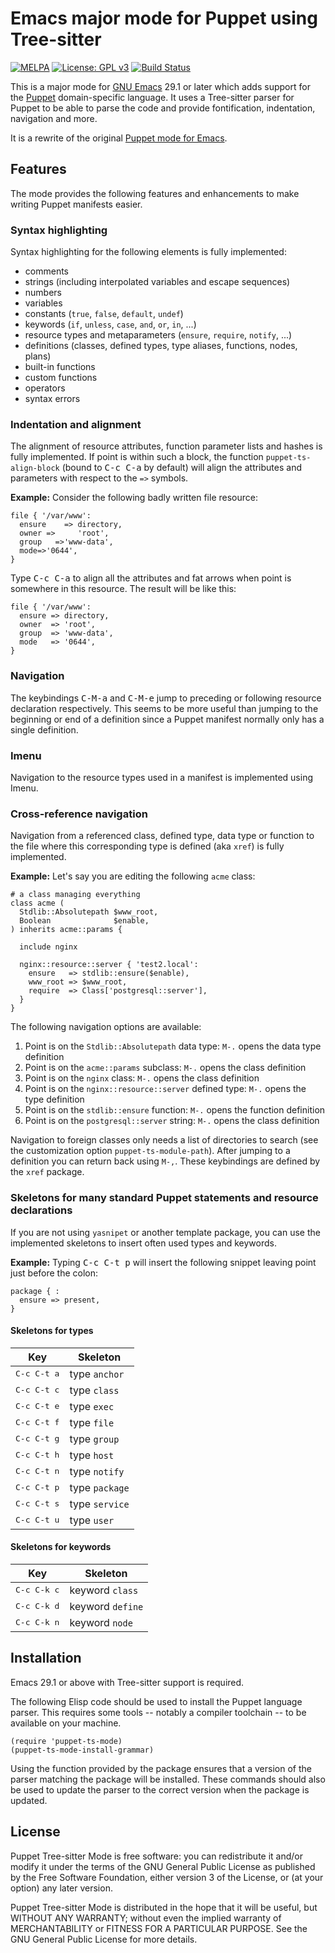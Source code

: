 # Emacs major mode for Puppet using Tree-sitter

[![MELPA](https://melpa.org/packages/puppet-ts-mode-badge.svg)](https://melpa.org/#/puppet-ts-mode)
[![License: GPL v3](https://img.shields.io/badge/License-GPLv3-blue.svg)](https://www.gnu.org/licenses/gpl-3.0)
[![Build Status](https://github.com/smoeding/puppet-ts-mode/actions/workflows/CI.yaml/badge.svg)](https://github.com/smoeding/puppet-ts-mode/actions/workflows/CI.yaml)

This is a major mode for [GNU Emacs](https://www.gnu.org/software/emacs/) 29.1 or later which adds support for the [Puppet](https://www.puppet.com) domain-specific language. It uses a Tree-sitter parser for Puppet to be able to parse the code and provide fontification, indentation, navigation and more.

It is a rewrite of the original [Puppet mode for Emacs](https://github.com/voxpupuli/puppet-mode).

## Features

The mode provides the following features and enhancements to make writing Puppet manifests easier.

### Syntax highlighting

Syntax highlighting for the following elements is fully implemented:

- comments
- strings (including interpolated variables and escape sequences)
- numbers
- variables
- constants (`true`, `false`, `default`, `undef`)
- keywords (`if`, `unless`, `case`, `and`, `or`, `in`, ...)
- resource types and metaparameters (`ensure`, `require`, `notify`, ...)
- definitions (classes, defined types, type aliases, functions, nodes, plans)
- built-in functions
- custom functions
- operators
- syntax errors

### Indentation and alignment

The alignment of resource attributes, function parameter lists and hashes is fully implemented. If point is within such a block, the function `puppet-ts-align-block` (bound to <kbd>C-c C-a</kbd> by default) will align the attributes and parameters with respect to the `=>` symbols.

**Example:** Consider the following badly written file resource:

``` puppet
file { '/var/www':
  ensure    => directory,
  owner =>     'root',
  group   =>'www-data',
  mode=>'0644',
}
```

Type <kbd>C-c C-a</kbd> to align all the attributes and fat arrows when point is somewhere in this resource. The result will be like this:

``` puppet
file { '/var/www':
  ensure => directory,
  owner  => 'root',
  group  => 'www-data',
  mode   => '0644',
}
```

### Navigation

The keybindings <kbd>C-M-a</kbd> and <kbd>C-M-e</kbd> jump to preceding or following resource declaration respectively. This seems to be more useful than jumping to the beginning or end of a definition since a Puppet manifest normally only has a single definition.

### Imenu

Navigation to the resource types used in a manifest is implemented using Imenu.

### Cross-reference navigation

Navigation from a referenced class, defined type, data type or function to the file where this corresponding type is defined (aka `xref`) is fully implemented.

**Example:** Let's say you are editing the following `acme` class:

``` puppet
# a class managing everything
class acme (
  Stdlib::Absolutepath $www_root,
  Boolean              $enable,
) inherits acme::params {

  include nginx

  nginx::resource::server { 'test2.local':
    ensure   => stdlib::ensure($enable),
    www_root => $www_root,
    require  => Class['postgresql::server'],
  }
}
```

The following navigation options are available:

1. Point is on the `Stdlib::Absolutepath` data type: `M-.` opens the data type definition
1. Point is on the `acme::params` subclass: `M-.` opens the class definition
1. Point is on the `nginx` class: `M-.` opens the class definition
1. Point is on the `nginx::resource::server` defined type: `M-.` opens the type definition
1. Point is on the `stdlib::ensure` function: `M-.` opens the function definition
1. Point is on the `postgresql::server` string: `M-.` opens the class definition

Navigation to foreign classes only needs a list of directories to search (see the customization option `puppet-ts-module-path`). After jumping to a definition you can return back using `M-,`. These keybindings are defined by the `xref` package.

### Skeletons for many standard Puppet statements and resource declarations

If you are not using `yasnipet` or another template package, you can use the implemented skeletons to insert often used types and keywords.

**Example:** Typing <kbd>C-c C-t p</kbd> will insert the following snippet leaving point just before the colon:

``` puppet
package { :
  ensure => present,
}
```

#### Skeletons for types

Key                  | Skeleton
---------------------|---------------
<kbd>C-c C-t a</kbd> | type `anchor`
<kbd>C-c C-t c</kbd> | type `class`
<kbd>C-c C-t e</kbd> | type `exec`
<kbd>C-c C-t f</kbd> | type `file`
<kbd>C-c C-t g</kbd> | type `group`
<kbd>C-c C-t h</kbd> | type `host`
<kbd>C-c C-t n</kbd> | type `notify`
<kbd>C-c C-t p</kbd> | type `package`
<kbd>C-c C-t s</kbd> | type `service`
<kbd>C-c C-t u</kbd> | type `user`

#### Skeletons for keywords

Key                  | Skeleton
---------------------|-------------------
<kbd>C-c C-k c</kbd> | keyword `class`
<kbd>C-c C-k d</kbd> | keyword `define`
<kbd>C-c C-k n</kbd> | keyword `node`

## Installation

Emacs 29.1 or above with Tree-sitter support is required.

The following Elisp code should be used to install the Puppet language parser.  This requires some tools -- notably a compiler toolchain -- to be available on your machine.

```elisp
(require 'puppet-ts-mode)
(puppet-ts-mode-install-grammar)
```

Using the function provided by the package ensures that a version of the parser matching the package will be installed. These commands should also be used to update the parser to the correct version when the package is updated.

## License

Puppet Tree-sitter Mode is free software: you can redistribute it and/or modify it under the terms of the GNU General Public License as published by the Free Software Foundation, either version 3 of the License, or (at your option) any later version.

Puppet Tree-sitter Mode is distributed in the hope that it will be useful, but WITHOUT ANY WARRANTY; without even the implied warranty of MERCHANTABILITY or FITNESS FOR A PARTICULAR PURPOSE.  See the GNU General Public License for more details.
